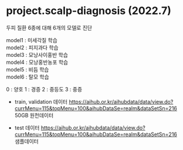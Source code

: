 # project.scalp-diagnosis (2022.7)

두피 질환 6종에 대해 6개의 모델로 진단 

model1 : 미세각질 학습<br>
model2 : 피지과다 학습<br>
model3 : 모낭사이홍반 학습     
model4 : 모낭홍반농포 학습   
model5 : 비듬 학습    
model6 : 탈모 학습 

0 : 양호
1 : 경증
2 : 중등도
3 : 중증

- train, validation 데이터
https://aihub.or.kr/aihubdata/data/view.do?currMenu=115&topMenu=100&aihubDataSe=realm&dataSetSn=216
50GB 원천데이터

- test 데이터 
https://aihub.or.kr/aihubdata/data/view.do?currMenu=115&topMenu=100&aihubDataSe=realm&dataSetSn=216 <br>
샘플데이터 
